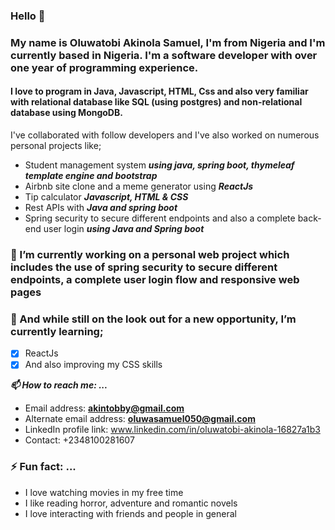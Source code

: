 ### Hello 👋

### My name is Oluwatobi Akinola Samuel, I'm from Nigeria and I'm currently based in Nigeria. I'm a software developer with over one year of programming experience. 
#### I love to program in Java, Javascript, HTML, Css and also very familiar with relational database like SQL (using postgres) and non-relational database using MongoDB.
I've collaborated with follow developers and I've also worked on numerous personal projects like;

- Student management system ***using java, spring boot, thymeleaf template engine and bootstrap***
- Airbnb site clone and a meme generator using ***ReactJs***
- Tip calculator ***Javascript, HTML & CSS***
- Rest APIs with ***Java and spring boot***
- Spring security to secure different endpoints and also a complete back-end user login ***using Java and Spring boot***

### 🔭 I’m currently working on a personal web project which includes the use of spring security to secure different endpoints, a complete user login flow and responsive web pages
### 🌱 And while still on the look out for a new opportunity, I’m currently learning;
- [x] ReactJs
- [x] And also improving my CSS skills

 ***📫 How to reach me: ...***
 - Email address: **akintobby@gmail.com**
 - Alternate email address: **oluwasamuel050@gmail.com**
 - LinkedIn profile link: www.linkedin.com/in/oluwatobi-akinola-16827a1b3
 - Contact: +2348100281607

### ⚡ Fun fact: ...
- I love watching movies in my free time
- I like reading horror, adventure and romantic novels
- I love interacting with friends and people in general
